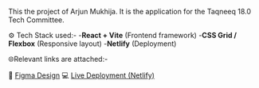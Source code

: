 This the project of Arjun Mukhija.
It is the application for the Taqneeq 18.0 Tech Committee.

⚙️ Tech Stack used:-
-**React + Vite** (Frontend framework)
-**CSS Grid / Flexbox** (Responsive layout) 
-**Netlify** (Deployment)

🌐Relevant links are attached:-

🎨 [Figma Design]([https://www.figma.com/file/your-link-here](https://www.figma.com/design/tvlF24bsKSvYzmyTkmpZxV/TQ-Tech?node-id=0-1&t=FwPtnhVVgrJlWBjF-1))
💻 [Live Deployment (Netlify)]((https://arjuntq.netlify.app/))


